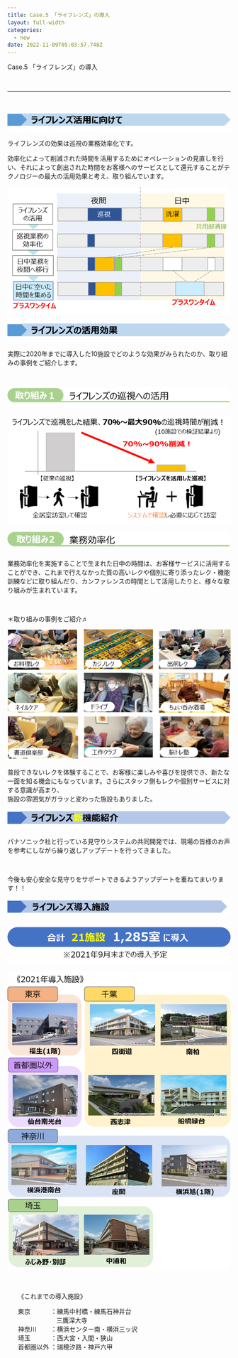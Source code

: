 ```yaml
---
title: Case.5 「ライフレンズ」の導入
layout: full-width
categories:
  - new
date: 2022-11-09T05:03:57.748Z
---
```

<span class="text-lg text-left font-bold">Case.5 「ライフレンズ」の導入</span>

<br>

<hr class="border-dashed border-black " />

<br>

![](/images/1628127694.png)

<span class="text-xm text-left">ライフレンズの効果は巡視の業務効率化です。</span>

<span class="text-sm">効率化によって削減された時間を活用するためにオペレーションの見直しを行い、それによって創出された時間をお客様へのサービスとして還元することがテクノロジーの最大の活用効果と考え、取り組んでいます。</span>

![](/images/1628127643.png)

![](/images/1628127701.png)

<span class="text-sm">実際に2020年までに導入した10施設でどのような効果がみられたのか、取り組みの事例をご紹介します。</span>

<br>

![](/images/1628128100.png)

![](/images/1628128120-1-.png)

![](/images/1628128427.png)

<span class="text-sm">業務効率化を実施することで生まれた日中の時間は、お客様サービスに活用することができ、これまで行えなかった質の高いレクや個別に寄り添ったレク・機能訓練などに取り組んだり、カンファレンスの時間として活用したりと、様々な取り組みが生まれています。</span>

<br>

<span class="text-xs text-left">＊取り組みの事例をご紹介♬</span>

![](/images/1628128513.png)

<span class="text-sm">普段できないレクを体験することで、お客様に楽しみや喜びを提供でき、新たな一面を知る機会にもなっています。さらにスタッフ側もレクや個別サービスに対する意識が高まり、\
施設の雰囲気がガラッと変わった施設もありました。</span>

![](/images/1628128812.png)

<span class="text-sm">パナソニック社と行っている見守りシステムの共同開発では、現場の皆様のお声を参考にしながら繰り返しアップデートを行ってきました。</span>

<img src="https://image.jimcdn.com/app/cms/image/transf/none/path/s96da70f606bae585/image/i710e5d225649b38b/version/1628129471/image.png" data-orig-width="374" data-orig-height="376" alt="" style="height: 886.395px;">

<span class="text-xm text-left font-bold ">今後も安心安全な見守りをサポートできるようアップデートを重ねてまいります！！</span>

![](/images/1628129587.png)

![](/images/1628130418.png)

![](/images/1628130454.png)

<br>

<div class="border-2 border-black text-sm rounded-md outline- 4 p-2 "><ul class="list-disc list-inside ">《これまでの導入施設》<P>東京　　　 ：練馬中村橋・練馬石神井台 <br> &nbsp; &nbsp; &nbsp; &nbsp; &nbsp; &nbsp; &nbsp; &nbsp; &nbsp; &nbsp; &nbsp; 三鷹深大寺<br> 神奈川　　 ：横浜センター南・横浜三ッ沢<br> 埼玉　　　 ：西大宮・入間・狭山<br> 首都圏以外 ：瑞穂汐路・神戸六甲</span></div></p> </ul><br>

<link href="https://cdn.jsdelivr.net/npm/tailwindcss/dist/tailwind.min.css" rel="stylesheet"> <style>